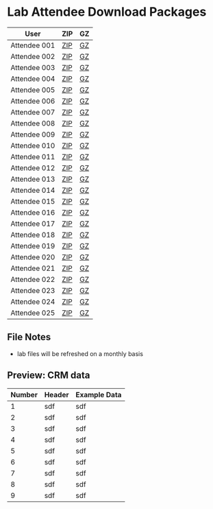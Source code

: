 Lab Attendee Download Packages
====================================


| User     | ZIP  | GZ  |
|------------|---|---|
| Attendee 001  | [ZIP](https://github.com/adobe/AEP-Hands-on-Labs/edit/master/labs/fsi/assets/001_fsi.zip)  |  [GZ](https://github.com/adobe/AEP-Hands-on-Labs/edit/master/labs/fsi/assets/001_fsi.tar.gz)  |
| Attendee 002  | [ZIP](https://github.com/adobe/AEP-Hands-on-Labs/edit/master/labs/fsi/assets/002_fsi.zip)  |  [GZ](https://github.com/adobe/AEP-Hands-on-Labs/edit/master/labs/fsi/assets/002_fsi.tar.gz)  |
| Attendee 003  | [ZIP](https://github.com/adobe/AEP-Hands-on-Labs/edit/master/labs/fsi/assets/003_fsi.zip)  |  [GZ](https://github.com/adobe/AEP-Hands-on-Labs/edit/master/labs/fsi/assets/003_fsi.tar.gz)  |
| Attendee 004  | [ZIP](https://github.com/adobe/AEP-Hands-on-Labs/edit/master/labs/fsi/assets/004_fsi.zip)  |  [GZ](https://github.com/adobe/AEP-Hands-on-Labs/edit/master/labs/fsi/assets/004_fsi.tar.gz)  |
| Attendee 005  | [ZIP](https://github.com/adobe/AEP-Hands-on-Labs/edit/master/labs/fsi/assets/005_fsi.zip)  |  [GZ](https://github.com/adobe/AEP-Hands-on-Labs/edit/master/labs/fsi/assets/005_fsi.tar.gz)  |
| Attendee 006  | [ZIP](https://github.com/adobe/AEP-Hands-on-Labs/edit/master/labs/fsi/assets/006_fsi.zip)  |  [GZ](https://github.com/adobe/AEP-Hands-on-Labs/edit/master/labs/fsi/assets/006_fsi.tar.gz)  |
| Attendee 007  | [ZIP](https://github.com/adobe/AEP-Hands-on-Labs/edit/master/labs/fsi/assets/007_fsi.zip)  |  [GZ](https://github.com/adobe/AEP-Hands-on-Labs/edit/master/labs/fsi/assets/007_fsi.tar.gz)  |
| Attendee 008  | [ZIP](https://github.com/adobe/AEP-Hands-on-Labs/edit/master/labs/fsi/assets/008_fsi.zip)  |  [GZ](https://github.com/adobe/AEP-Hands-on-Labs/edit/master/labs/fsi/assets/008_fsi.tar.gz)  |
| Attendee 009  | [ZIP](https://github.com/adobe/AEP-Hands-on-Labs/edit/master/labs/fsi/assets/009_fsi.zip)  |  [GZ](https://github.com/adobe/AEP-Hands-on-Labs/edit/master/labs/fsi/assets/009_fsi.tar.gz)  |
| Attendee 010  | [ZIP](https://github.com/adobe/AEP-Hands-on-Labs/edit/master/labs/fsi/assets/010_fsi.zip)  |  [GZ](https://github.com/adobe/AEP-Hands-on-Labs/edit/master/labs/fsi/assets/010_fsi.tar.gz)  |
| Attendee 011  | [ZIP](https://github.com/adobe/AEP-Hands-on-Labs/edit/master/labs/fsi/assets/011_fsi.zip)  |  [GZ](https://github.com/adobe/AEP-Hands-on-Labs/edit/master/labs/fsi/assets/011_fsi.tar.gz)  |
| Attendee 012  | [ZIP](https://github.com/adobe/AEP-Hands-on-Labs/edit/master/labs/fsi/assets/012_fsi.zip)  |  [GZ](https://github.com/adobe/AEP-Hands-on-Labs/edit/master/labs/fsi/assets/012_fsi.tar.gz)  |
| Attendee 013  | [ZIP](https://github.com/adobe/AEP-Hands-on-Labs/edit/master/labs/fsi/assets/013_fsi.zip)  |  [GZ](https://github.com/adobe/AEP-Hands-on-Labs/edit/master/labs/fsi/assets/013_fsi.tar.gz)  |
| Attendee 014  | [ZIP](https://github.com/adobe/AEP-Hands-on-Labs/edit/master/labs/fsi/assets/014_fsi.zip)  |  [GZ](https://github.com/adobe/AEP-Hands-on-Labs/edit/master/labs/fsi/assets/014_fsi.tar.gz)  |
| Attendee 015  | [ZIP](https://github.com/adobe/AEP-Hands-on-Labs/edit/master/labs/fsi/assets/015_fsi.zip)  |  [GZ](https://github.com/adobe/AEP-Hands-on-Labs/edit/master/labs/fsi/assets/015_fsi.tar.gz)  |
| Attendee 016  | [ZIP](https://github.com/adobe/AEP-Hands-on-Labs/edit/master/labs/fsi/assets/016_fsi.zip)  |  [GZ](https://github.com/adobe/AEP-Hands-on-Labs/edit/master/labs/fsi/assets/016_fsi.tar.gz)  |
| Attendee 017  | [ZIP](https://github.com/adobe/AEP-Hands-on-Labs/edit/master/labs/fsi/assets/017_fsi.zip)  |  [GZ](https://github.com/adobe/AEP-Hands-on-Labs/edit/master/labs/fsi/assets/017_fsi.tar.gz)  |
| Attendee 018  | [ZIP](https://github.com/adobe/AEP-Hands-on-Labs/edit/master/labs/fsi/assets/018_fsi.zip)  |  [GZ](https://github.com/adobe/AEP-Hands-on-Labs/edit/master/labs/fsi/assets/018_fsi.tar.gz)  |
| Attendee 019  | [ZIP](https://github.com/adobe/AEP-Hands-on-Labs/edit/master/labs/fsi/assets/019_fsi.zip)  |  [GZ](https://github.com/adobe/AEP-Hands-on-Labs/edit/master/labs/fsi/assets/019_fsi.tar.gz)  |
| Attendee 020  | [ZIP](https://github.com/adobe/AEP-Hands-on-Labs/edit/master/labs/fsi/assets/020_fsi.zip)  |  [GZ](https://github.com/adobe/AEP-Hands-on-Labs/edit/master/labs/fsi/assets/020_fsi.tar.gz)  |
| Attendee 021  | [ZIP](https://github.com/adobe/AEP-Hands-on-Labs/edit/master/labs/fsi/assets/021_fsi.zip)  |  [GZ](https://github.com/adobe/AEP-Hands-on-Labs/edit/master/labs/fsi/assets/021_fsi.tar.gz)  |
| Attendee 022  | [ZIP](https://github.com/adobe/AEP-Hands-on-Labs/edit/master/labs/fsi/assets/022_fsi.zip)  |  [GZ](https://github.com/adobe/AEP-Hands-on-Labs/edit/master/labs/fsi/assets/022_fsi.tar.gz)  |
| Attendee 023  | [ZIP](https://github.com/adobe/AEP-Hands-on-Labs/edit/master/labs/fsi/assets/023_fsi.zip)  |  [GZ](https://github.com/adobe/AEP-Hands-on-Labs/edit/master/labs/fsi/assets/023_fsi.tar.gz)  |
| Attendee 024  | [ZIP](https://github.com/adobe/AEP-Hands-on-Labs/edit/master/labs/fsi/assets/024_fsi.zip)  |  [GZ](https://github.com/adobe/AEP-Hands-on-Labs/edit/master/labs/fsi/assets/024_fsi.tar.gz)  |
| Attendee 025  | [ZIP](https://github.com/adobe/AEP-Hands-on-Labs/edit/master/labs/fsi/assets/025_fsi.zip)  |  [GZ](https://github.com/adobe/AEP-Hands-on-Labs/edit/master/labs/fsi/assets/025_fsi.tar.gz)  |



File Notes
----------------------------
 - lab files will be refreshed on a monthly basis



Preview: CRM data
-----------------------------

| Number     | Header  | Example Data  |
|------------|---|---|
| 1  | sdf  |  sdf  |
| 2  | sdf  |  sdf  |
| 3  | sdf  |  sdf  |
| 4  | sdf  |  sdf  |
| 5  | sdf  |  sdf  |
| 6  | sdf  |  sdf  |
| 7  | sdf  |  sdf  |
| 8  | sdf  |  sdf  |
| 9  | sdf  |  sdf  |
